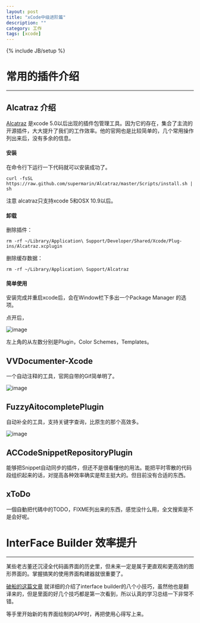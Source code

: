 ```yaml
---
layout: post
title: "xCode中级进阶篇"
description: ""
category: 工作
tags: [xcode]
---
```

{% include JB/setup %}

# 常用的插件介绍
----

## Alcatraz 介绍

[Alcatraz](http://alcatraz.io) 是xcode 5.0以后出现的插件包管理工具。因为它的存在，集合了主流的开源插件，大大提升了我们的工作效率。他的官网也是比较简单的，几个常用操作列出来后，没有多余的信息。

#### 安装

在命令行下运行一下代码就可以安装成功了。
```
curl -fsSL https://raw.github.com/supermarin/Alcatraz/master/Scripts/install.sh | sh
```

注意 alcatraz只支持xcode 5和OSX 10.9以后。

#### 卸载

删除插件：
```
rm -rf ~/Library/Application\ Support/Developer/Shared/Xcode/Plug-ins/Alcatraz.xcplugin```
删除缓存数据：

```rm -rf ~/Library/Application\ Support/Alcatraz```
#### 简单使用
安装完成并重启xcode后，会在Window栏下多出一个Package Manager 的选项。
点开后，

![image](../img/Package_Manager_win.png)左上角的从左数分别是Plugin，Color Schemes，Templates。


## VVDocumenter-Xcode
一个自动注释的工具，官网自带的Gif简单明了。
![image](../img/VVDocumentor-Xcode.gif)
## FuzzyAitocompletePlugin

自动补全的工具，支持关键字查询，比原生的那个高效多。![image](https://raw.github.com/chendo/FuzzyAutocompletePlugin/master/demo.gif)
## ACCodeSnippetRepositoryPlugin
能够把Snippet自动同步的插件，但还不是很看懂他的用法。能把平时零散的代码段组织起来的话，对提高各种效率确实是帮主挺大的。但目前没有合适的东西。


## xToDo
一個自動把代碼中的TODO，FIXME列出来的东西，感觉没什么用，全文搜索是不是会好呢。
# InterFace Builder 效率提升
----
某些老古董还沉浸全代码画界面的历史里，但未来一定是属于更直观和更高效的图形界面的。掌握搞笑的使用界面构建器就很重要了。
[破船的这篇文章](http://beyondvincent.com/blog/2014/03/19/18-tips-for-working-effectively-with-interface-builder/) 就详细的介绍了interface builder的八个小技巧，虽然他也是翻译来的，但是里面的好几个技巧都是第一次看到，所以认真的学习总结一下非常不错。
等手里开始新的有界面绘制的APP时，再把使用心得写上来。